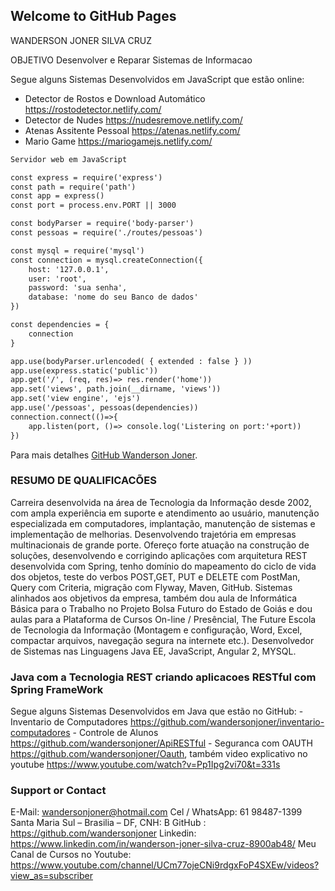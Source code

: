 ## Welcome to GitHub Pages
WANDERSON JONER SILVA CRUZ

OBJETIVO
Desenvolver e Reparar Sistemas de Informacao

Segue alguns Sistemas Desenvolvidos em JavaScript que estão online:
  
  - Detector de Rostos e Download Automático https://rostodetector.netlify.com/
  - Detector de Nudes https://nudesremove.netlify.com/
  - Atenas Assitente Pessoal https://atenas.netlify.com/
  - Mario Game https://mariogamejs.netlify.com/
  

```markdown
Servidor web em JavaScript

const express = require('express')
const path = require('path')
const app = express()
const port = process.env.PORT || 3000

const bodyParser = require('body-parser')
const pessoas = require('./routes/pessoas')

const mysql = require('mysql')
const connection = mysql.createConnection({
    host: '127.0.0.1',
    user: 'root',
    password: 'sua senha',
    database: 'nome do seu Banco de dados'
})

const dependencies = {
    connection
}

app.use(bodyParser.urlencoded( { extended : false } ))
app.use(express.static('public'))
app.get('/', (req, res)=> res.render('home'))
app.set('views', path.join(__dirname, 'views'))
app.set('view engine', 'ejs')
app.use('/pessoas', pessoas(dependencies))
connection.connect(()=>{
    app.listen(port, ()=> console.log('Listering on port:'+port))
})

```

Para mais detalhes [GitHub Wanderson Joner](https://github.com/wandersonjoner/crudpro).

###  RESUMO DE QUALIFICACÕES
Carreira desenvolvida na área de Tecnologia da Informação desde 2002, com ampla experiência em suporte e atendimento ao usuário, manutenção especializada em computadores, implantação, manutenção de sistemas e implementação de melhorias. Desenvolvendo trajetória em empresas multinacionais de grande porte. Ofereço forte atuação na construção de soluções, desenvolvendo e corrigindo aplicações com arquitetura REST desenvolvida com Spring, tenho domínio do mapeamento do ciclo de vida dos objetos, teste do verbos POST,GET, PUT e DELETE com PostMan, Query com Criteria, migração com Flyway, Maven, GitHub. Sistemas alinhados aos objetivos da empresa, também dou aula de Informática Básica para o Trabalho no Projeto Bolsa Futuro do Estado de Goiás e dou aulas para a Plataforma de Cursos On-line / Presêncial, The Future Escola de Tecnologia da Informação (Montagem e configuração, Word, Excel, compactar arquivos, navegação segura na internete etc.).
Desenvolvedor de Sistemas nas Linguagens Java EE, JavaScript, Angular 2, MYSQL.

### Java com a Tecnologia REST criando aplicacoes RESTful com Spring FrameWork
  Segue alguns Sistemas Desenvolvidos em Java que estão no GitHub:
    - Inventario de Computadores https://github.com/wandersonjoner/inventario-computadores
    - Controle de Alunos https://github.com/wandersonjoner/ApiRESTful
    - Seguranca com OAUTH https://github.com/wandersonjoner/Oauth, também video explicativo no youtube https://www.youtube.com/watch?v=Pp1Ipg2vi70&t=331s

### Support or Contact
E-Mail: wandersonjoner@hotmail.com
Cel / WhatsApp: 61 98487-1399
Santa Maria Sul – Brasilia – DF, CNH: B
GitHub : https://github.com/wandersonjoner
Linkedin: https://www.linkedin.com/in/wanderson-joner-silva-cruz-8900ab48/
Meu Canal de Cursos no Youtube: https://www.youtube.com/channel/UCm77ojeCNi9rdgxFoP4SXEw/videos?view_as=subscriber
